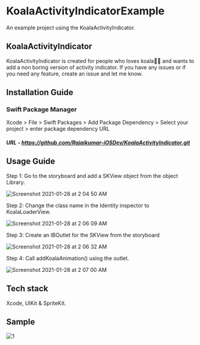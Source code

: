 # KoalaActivityIndicatorExample

An example project using the KoalaActivityIndicator. 

## KoalaActivityIndicator

KoalaActivityIndicator is created for people who loves koala🐨💙 and wants to add a non boring version of activity indicator.
If you have any issues or if you need any feature, create an issue and let me know.

## Installation Guide

### Swift Package Manager

Xcode > File > Swift Packages > Add Package Dependency > Select your project > enter package dependency URL

##### URL - https://github.com/Rajaikumar-iOSDev/KoalaActivityIndicator.git

## Usage Guide

Step 1: Go to the storyboard and add a SKView object from the object Library.

![Screenshot 2021-01-28 at 2 04 50 AM](https://user-images.githubusercontent.com/22410262/106051218-2dc12080-610e-11eb-9876-9ec37c8a806f.png)

Step 2: Change the class name in the Identity inspector to KoalaLoaderView.

![Screenshot 2021-01-28 at 2 06 09 AM](https://user-images.githubusercontent.com/22410262/106051216-2d288a00-610e-11eb-8ecd-74861f062f87.png)

Step 3: Create an IBOutlet for the SKView from the storyboard

![Screenshot 2021-01-28 at 2 06 32 AM](https://user-images.githubusercontent.com/22410262/106051213-2bf75d00-610e-11eb-92af-5e4b452e02e4.png)

Step 4: Call addKoalaAnimation() using the outlet.

![Screenshot 2021-01-28 at 2 07 00 AM](https://user-images.githubusercontent.com/22410262/106051144-1124e880-610e-11eb-80f3-3b4d16403ef6.png)

## Tech stack

Xcode, UIKit & SpriteKit.

## Sample 


![1](https://github.com/Rajaikumar-iOSDev/KoalaActivityIndicatorExample/blob/main/Koala%20Activity%20Indicator.gif)

